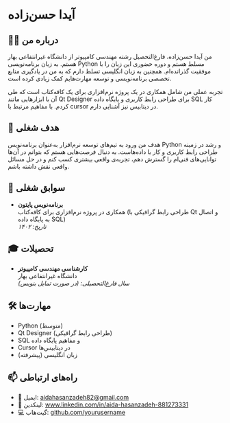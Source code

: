 # آیدا حسن‌زاده

## 👩‍💻 درباره من

من آیدا حسن‌زاده، فارغ‌التحصیل رشته مهندسی کامپیوتر از دانشگاه غیرانتفاعی بهار هستم. به زبان برنامه‌نویسی Python مسلط هستم و دوره حضوری این زبان را با موفقیت گذرانده‌ام. همچنین به زبان انگلیسی تسلط دارم که به من در یادگیری منابع تخصصی برنامه‌نویسی و توسعه مهارت‌هایم کمک زیادی کرده است.

تجربه عملی من شامل همکاری در یک پروژه نرم‌افزاری برای یک کافه‌کتاب است که طی آن با ابزارهایی مانند Qt Designer برای طراحی رابط کاربری و پایگاه داده SQL کار کردم. با مفاهیم مرتبط با cursor در دیتابیس نیز آشنایی دارم.

## 🎯 هدف شغلی

هدف من ورود به تیم‌های توسعه نرم‌افزار به‌عنوان برنامه‌نویس Python و رشد در زمینه طراحی رابط کاربری و کار با داده‌هاست. به دنبال فرصت‌هایی هستم که بتوانم در آن‌ها توانایی‌های فنی‌ام را گسترش دهم، تجربه‌ی واقعی بیشتری کسب کنم و در حل مسائل واقعی نقش داشته باشم.

## 💼 سوابق شغلی

- **برنامه‌نویس پایتون**  
  همکاری در پروژه نرم‌افزاری برای کافه‌کتاب (طراحی رابط گرافیکی با Qt و اتصال به پایگاه داده SQL)  
  *تاریخ: ۱۴۰۲*

## 🎓 تحصیلات

- **کارشناسی مهندسی کامپیوتر**  
  دانشگاه غیرانتفاعی بهار  
  *سال فارغ‌التحصیلی: (در صورت تمایل بنویس)*

## 🛠 مهارت‌ها

- Python (متوسط)
- Qt Designer (طراحی رابط گرافیکی)
- SQL و مفاهیم پایگاه داده
- Cursor در دیتابیس‌ها
- زبان انگلیسی (پیشرفته)

## 📫 راه‌های ارتباطی

- 📧 ایمیل: aidahasanzadeh82@gmail.com  
- 💼 لینکدین: www.linkedin.com/in/aida-hasanzadeh-881273331  
- 💻 گیت‌هاب: [github.com/yourusername](https://github.com/yourusername)
